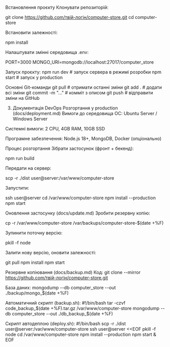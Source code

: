 Встановлення проєкту
Клонувати репозиторій:


git clone https://github.com/твій-логін/computer-store.git
cd computer-store

Встановити залежності:


npm install

Налаштувати змінні середовища .env:


PORT=3000
MONGO_URI=mongodb://localhost:27017/computer_store


Запуск проєкту:
npm run dev      # запуск сервера в режимі розробки
npm start        # запуск у production


Основні Git-команди
git pull              # отримати останні зміни
git add .             # додати всі зміни
git commit -m "..."   # комміт з описом
git push              # відправити зміни на GitHub


3. Документація DevOps
   Розгортання у production (docs/deployment.md)
   Вимоги до середовища
   ОС: Ubuntu Server / Windows Server


Системні вимоги: 2 CPU, 4GB RAM, 10GB SSD


Програмне забезпечення: Node.js 18+, MongoDB, Docker (опціонально)



Процес розгортання
Зібрати застосунок (фронт + бекенд):


npm run build

Передати на сервер:


scp -r ./dist user@server:/var/www/computer-store

Запустити:


ssh user@server
cd /var/www/computer-store
npm install --production
npm start


Оновлення застосунку (docs/update.md)
Зробити резервну копію:


cp -r /var/www/computer-store /var/backups/computer-store-$(date +%F)

Зупинити поточну версію:


pkill -f node

Залити нову версію, оновити залежності:


git pull
npm install
npm start


Резервне копіювання (docs/backup.md)
Код:
git clone --mirror https://github.com/твій-логін/computer-store.git

База даних:
mongodump --db computer_store --out ./backup/mongo_$(date +%F)

Автоматичний скрипт (backup.sh):
#!/bin/bash
tar -czvf code_backup_$(date +%F).tar.gz /var/www/computer-store
mongodump --db computer_store --out ./db_backup_$(date +%F)


Скрипт автодеплою (deploy.sh):
#!/bin/bash
scp -r ./dist user@server:/var/www/computer-store
ssh user@server <<EOF
pkill -f node
cd /var/www/computer-store
npm install --production
npm start &
EOF
